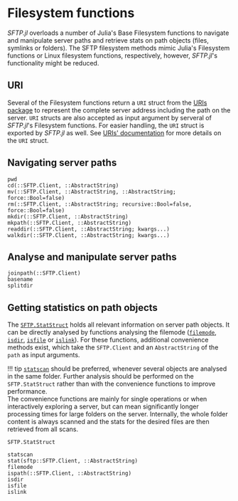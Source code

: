 # Filesystem functions

_SFTP.jl_ overloads a number of Julia's Base Filesystem functions to navigate and
manipulate server paths and retrieve stats on path objects (files, symlinks or folders).
The SFTP filesystem methods mimic Julia's Filesystem functions or Linux filesystem
functions, respectively, however, _SFTP.jl_'s functionality might be reduced.

## URI

Several of the Filesystem functions return a `URI` struct from the
[URIs package](https://github.com/JuliaWeb/URIs.jl.git) to represent the complete
server address including the path on the server. `URI` structs are also accepted as
input argument by serveral of _SFTP.jl_'s Filesystem functions.
For easier handling, the `URI` struct is exported by _SFTP.jl_ as well. See
[URIs' documentation](https://docs.juliahub.com/URIs/eec2u/1.5.1/#URIs.URI)
for more details on the `URI` struct.

## Navigating server paths

```@docs
pwd
cd(::SFTP.Client, ::AbstractString)
mv(::SFTP.Client, ::AbstractString, ::AbstractString; force::Bool=false)
rm(::SFTP.Client, ::AbstractString; recursive::Bool=false, force::Bool=false)
mkdir(::SFTP.Client, ::AbstractString)
mkpath(::SFTP.Client, ::AbstractString)
readdir(::SFTP.Client, ::AbstractString; kwargs...)
walkdir(::SFTP.Client, ::AbstractString; kwargs...)
```

## Analyse and manipulate server paths

```@docs
joinpath(::SFTP.Client)
basename
splitdir
```

## Getting statistics on path objects

The [`SFTP.StatStruct`](@ref) holds all relevant information on server path objects.
It can be directly analysed by functions analysing the filemode ([`filemode`](@ref),
[`isdir`](@ref), [`isfile`](@ref) or [`islink`](@ref)). For these functions, additional
convenience methods exist, which take the `SFTP.Client` and an `AbstractString` of the
`path` as input arguments.

!!! tip
    [`statscan`](@ref) should be preferred, whenever several objects are analysed
    in the same folder. Further analysis should be performed on the `SFTP.StatStruct`
    rather than with the convenience functions to improve performance.  
    The convenience functions are mainly for single operations or when interactively
    exploring a server, but can mean significantly longer processing times for large
    folders on the server. Internally, the whole folder content is always scanned and
    the stats for the desired files are then retrieved from all scans.

```@docs
SFTP.StatStruct
```

```@docs
statscan
stat(sftp::SFTP.Client, ::AbstractString)
filemode
ispath(::SFTP.Client, ::AbstractString)
isdir
isfile
islink
```

